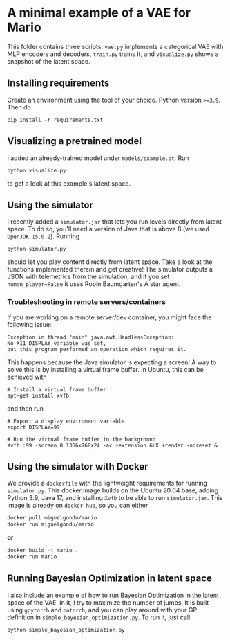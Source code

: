 # A minimal example of a VAE for Mario

This folder contains three scripts: `vae.py` implements a categorical VAE with MLP encoders and decoders, `train.py` trains it, and `visualize.py` shows a snapshot of the latent space.

## Installing requirements

Create an environment using the tool of your choice. Python version `>=3.9`. Then do

```
pip install -r requirements.txt
```

## Visualizing a pretrained model

I added an already-trained model under `models/example.pt`. Run

```
python visualize.py
```

to get a look at this example's latent space.

## Using the simulator

I recently added a `simulator.jar` that lets you run levels directly from latent space. To do so, you'll need a version of Java that is above 8 (we used `OpenJDK 15.0.2`). Running

```
python simulator.py
```

should let you play content directly from latent space. Take a look at the functions implemented therein and get creative! The simulator outputs a JSON with telemetrics from the simulation, and if you set `human_player=False` it uses Robin Baumgarten's A star agent.

### Troubleshooting in remote servers/containers

If you are working on a remote server/dev container, you might face the following issue:

```
Exception in thread "main" java.awt.HeadlessException: 
No X11 DISPLAY variable was set,
but this program performed an operation which requires it.
```

This happens because the Java simulator is expecting a screen! A way to solve this is by installing a virtual frame buffer. In Ubuntu, this can be achieved with

```
# Install a virtual frame buffer
apt-get install xvfb
```

and then run

```
# Export a display enviroment variable
export DISPLAY=99

# Run the virtual frame buffer in the background.
Xvfb :99 -screen 0 1366x768x24 -ac +extension GLX +render -noreset &
```

## Using the simulator with Docker

We provide a `dockerfile` with the lightweight requirements for running `simulator.py`. This docker image builds on the Ubuntu 20.04 base, adding Python 3.9, Java 17, and installing `Xvfb` to be able to run `simulator.jar`. This image is already on `docker hub`, so you can either

```bash
docker pull miguelgondu/mario
docker run miguelgondu/mario
```

**or**

```bash
docker build -t mario .
docker run mario
```

## Running Bayesian Optimization in latent space

I also include an example of how to run Bayesian Optimization in the latent space of the VAE. In it, I try to maximize the number of jumps. It is built using `gpytorch` and `botorch`, and you can play around with your GP definition in `simple_bayesian_optimization.py`. To run it, just call

```
python simple_bayesian_optimization.py
```

